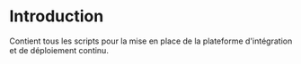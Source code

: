 # Introduction

Contient tous les scripts pour la mise en place de la plateforme d'intégration et de déploiement continu.